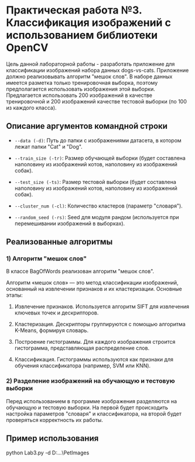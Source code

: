 # Практическая работа №3. Классификация изображений с использованием библиотеки OpenCV

Цель данной лабораторной работы - разработать приложение для классификации изображений набора данных dogs-vs-cats. Приложение должно реализовывать алгоритм "мешок слов".
В наборе данных имеется разметка только тренировочная выборка, поэтому предполагается использовать изображения этой выборки.
Предлагается использовать 200 изображений в качестве тренировочной и 200 изображений качестве тестовой выборки (по 100 из каждого класса).

## Описание аргументов командной строки

- `--data (-d)`: Путь до папки с изображениями датасета, в котором лежат папки "Cat" и "Dog".

- `--train_size (-tr)`: Размер обучающей выборки (будет составлена наполовину из изображений котов, наполовину из изображений собак).

- `--test_size (-ts)`:  Размер тестовой выборки (будет составлена наполовину из изображений котов, наполовину из изображений собак).

- `--cluster_num (-cl)`: Количество кластеров (параметр "словаря").

- `--random_seed (-rs)`: Seed для модуля рандом (используется при перемешивании изображений в выборках).

## Реализованные алгоритмы

### 1) Алгоритм "мешок слов"

В классе BagOfWords реализован алгоритм "мешок слов".

Алгоритм «мешок слов» — это метод классификации изображений, основанный на извлечении признаков и их кластеризации. 
Основные этапы:
1. Извлечение признаков. Используется алгоритм SIFT для извлечения ключевых точек и дескрипторов.

2. Кластеризация. Дескрипторы группируются с помощью алгоритма K-Means, формируя словарь.

3. Построение гистограммы. Для каждого изображения строится гистограмма, представляющая распределение слов.

4. Классификация. Гистограммы используются как признаки для обучения классификатора (например, SVM или KNN).

### 2) Разделение изображений на обучающую и тестовую выборки

Перед использованием в программе изображения разделяются на обучающую и тестовую выборки. На первой будет происходить настройка параметров "словаря" и классификатора, на второй будет проверяться корректность их работы.

## Пример использования
python Lab3.py -d D:\...\PetImages